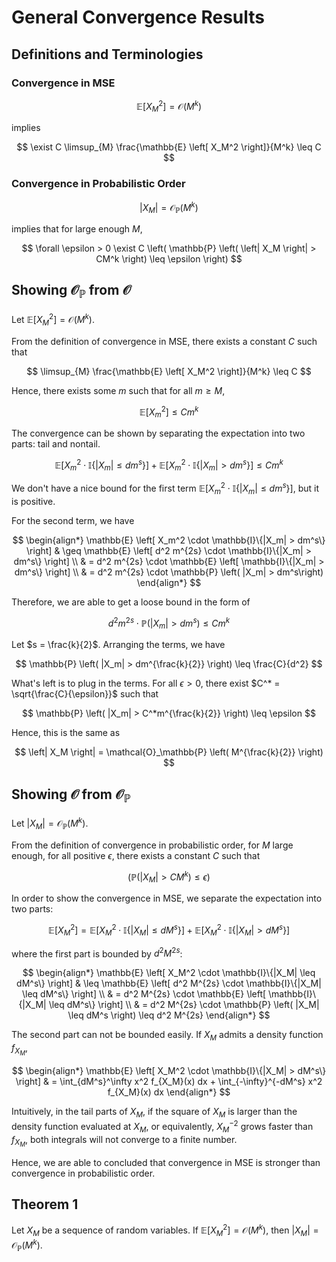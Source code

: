 # General Convergence Results

## Definitions and Terminologies

### Convergence in MSE

$$
    \mathbb{E} \left[ X_M^2 \right] = \mathcal{O} \left( M^k \right)
$$

implies

$$
    \exist C \limsup_{M} \frac{\mathbb{E} \left[ X_M^2 \right]}{M^k} \leq C
$$

### Convergence in Probabilistic Order

$$
    \left| X_M \right| = \mathcal{O}_\mathbb{P} \left( M^k \right)
$$

implies that for large enough $M$,

$$
    \forall \epsilon > 0 \exist C \left( \mathbb{P} \left( \left| X_M \right| > CM^k \right) \leq \epsilon \right)
$$

## Showing $\mathcal{O}_\mathbb{P}$ from $\mathcal{O}$

Let $\mathbb{E} \left[ X_M^2 \right] = \mathcal{O} \left( M^k \right)$.

From the definition of convergence in MSE, there exists a constant $C$ such that

$$
    \limsup_{M} \frac{\mathbb{E} \left[ X_M^2 \right]}{M^k} \leq C
$$

Hence, there exists some $m$ such that for all $m \geq M$, 

$$
    \mathbb{E} \left[ X_m^2 \right] \leq C m^k
$$

The convergence can be shown by separating the expectation into two parts: tail and nontail.

$$
    \mathbb{E} \left[ X_m^2 \cdot \mathbb{I}\{|X_m| \leq dm^s\} \right] + \mathbb{E} \left[ X_m^2 \cdot \mathbb{I}\{|X_m| > dm^s\} \right]  \leq C m^k
$$

We don't have a nice bound for the first term $\mathbb{E} \left[ X_m^2 \cdot \mathbb{I}\{|X_m| \leq dm^s\} \right]$, but it is positive.

For the second term, we have

$$
\begin{align*}
    \mathbb{E} \left[ X_m^2 \cdot \mathbb{I}\{|X_m| > dm^s\} \right] 
    & \geq \mathbb{E} \left[ d^2 m^{2s} \cdot \mathbb{I}\{|X_m| > dm^s\} \right] \\
    & = d^2 m^{2s} \cdot \mathbb{E} \left[ \mathbb{I}\{|X_m| > dm^s\} \right] \\
    & = d^2 m^{2s} \cdot \mathbb{P} \left( |X_m| > dm^s\right)
\end{align*}
$$

Therefore, we are able to get a loose bound in the form of 

$$
    d^2 m^{2s} \cdot \mathbb{P} \left( |X_m| > dm^s\right) \leq C m^k
$$

Let $s = \frac{k}{2}$. Arranging the terms, we have

$$
    \mathbb{P} \left( |X_m| > dm^{\frac{k}{2}} \right) \leq \frac{C}{d^2}
$$

What's left is to plug in the terms. For all $\epsilon >0$, there exist $C^* = \sqrt{\frac{C}{\epsilon}}$ such that

$$
    \mathbb{P} \left( |X_m| > C^*m^{\frac{k}{2}} \right) \leq \epsilon
$$

Hence, this is the same as

$$
    \left| X_M \right| = \mathcal{O}_\mathbb{P} \left( M^{\frac{k}{2}} \right)
$$


## Showing $\mathcal{O}$ from $\mathcal{O}_\mathbb{P}$

Let $\left| X_M \right| = \mathcal{O}_\mathbb{P} \left( M^k \right)$.

From the definition of convergence in probabilistic order, for $M$ large enough, for all positive $\epsilon$, there exists a constant $C$ such that

$$
    \left( \mathbb{P} \left( \left| X_M \right| > CM^k \right) \leq \epsilon \right)
$$

In order to show the convergence in MSE, we separate the expectation into two parts:

$$
    \mathbb{E} \left[ X_M^2 \right] = \mathbb{E} \left[ X_M^2 \cdot \mathbb{I}\{|X_M| \leq dM^s\} \right] + \mathbb{E} \left[ X_M^2 \cdot \mathbb{I}\{|X_M| > dM^s\} \right]
$$

where the first part is bounded by $d^2 M^{2s}$:

$$ 
\begin{align*}
    \mathbb{E} \left[ X_M^2 \cdot \mathbb{I}\{|X_M| \leq dM^s\} \right] 
    & \leq \mathbb{E} \left[ d^2 M^{2s} \cdot \mathbb{I}\{|X_M| \leq dM^s\} \right] \\
    & = d^2 M^{2s} \cdot \mathbb{E} \left[ \mathbb{I}\{|X_M| \leq dM^s\} \right] \\
    & = d^2 M^{2s} \cdot \mathbb{P} \left( |X_M| \leq dM^s \right) \leq d^2 M^{2s}
\end{align*}
$$

The second part can not be bounded easily. If $X_M$ admits a density function $f_{X_M}$,

$$
\begin{align*}
    \mathbb{E} \left[ X_M^2 \cdot \mathbb{I}\{|X_M| > dM^s\} \right] 
    & = \int_{dM^s}^\infty x^2 f_{X_M}(x) dx + \int_{-\infty}^{-dM^s} x^2 f_{X_M}(x) dx
\end{align*}
$$

Intuitively, in the tail parts of $X_M$, if the square of $X_M$ is larger than the density function evaluated at $X_M$, or equivalently, $X_M^{-2}$ grows faster than $f_{X_M}$, both integrals will not converge to a finite number.

Hence, we are able to concluded that convergence in MSE is stronger than convergence in probabilistic order.

## Theorem 1

Let $X_M$ be a sequence of random variables. If $\mathbb{E} \left[ X_M^2 \right] = \mathcal{O} \left( M^k \right)$, then $\left| X_M \right| = \mathcal{O}_\mathbb{P} \left( M^k \right)$.

